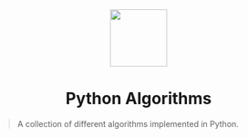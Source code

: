 <div align="center">
    <img src="https://github.com/Siddhesh-Agarwal/Python-Algoritms/blob/559580e3fdff09403ddd51dd63bd6f2a0a5f8f79/Python_logo.png" height="100" width="100">
    <h1>Python Algorithms</h1>
</div>

> A collection of different algorithms implemented in Python.
